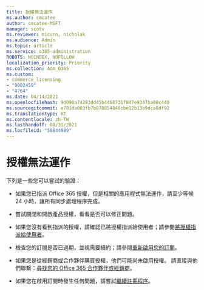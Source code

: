 ```yaml
---
title: 授權無法運作
ms.author: cmcatee
author: cmcatee-MSFT
manager: scotv
ms.reviewer: micurn, nicholak
ms.audience: Admin
ms.topic: article
ms.service: o365-administration
ROBOTS: NOINDEX, NOFOLLOW
localization_priority: Priority
ms.collection: Adm_O365
ms.custom:
- commerce_licensing
- "9002459"
- "4764"
ms.date: 04/14/2021
ms.openlocfilehash: 9d090a74293dd45b4468731f847e9347ba00c440
ms.sourcegitcommit: e781da003fb7b878854846cbe12b13b9dca8df92
ms.translationtype: HT
ms.contentlocale: zh-TW
ms.lasthandoff: 08/31/2021
ms.locfileid: "58844989"
---
```

# <a name="license-not-working"></a>授權無法運作

下列是一些您可以嘗試的驗證：

- 如果您已指派 Office 365 授權，但是相關的應用程式無法運作，請至少等候 24 小時，讓所有同步處理程序完成。 

- 嘗試關閉和開啟產品授權，看看是否可以修正問題。 

- 如果您沒有看到指派的授權，請確認已將授權指派給使用者；請參閱[將授權指派給使用者](https://docs.microsoft.com/microsoft-365/admin/manage/assign-licenses-to-users?view=o365-worldwide)。

- 檢查您的訂閱是否已過期，並視需要續約；請參閱[重新啟用您的訂閱](https://docs.microsoft.com/alchemyinsights/reactivate-your-subscription)。 

- 如果您是從經銷商或合作夥伴購買授權，他們可能尚未啟用授權。 請直接與他們聯繫：[尋找您的 Office 365 合作夥伴或經銷商](https://docs.microsoft.com//microsoft-365/admin/manage/find-your-partner-or-reseller)。

- 如果您在啟用訂閱時發生任何問題，請嘗試[繼續註冊程序](https://go.microsoft.com/fwlink/?linkid=2126800)。
